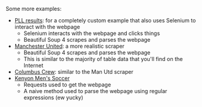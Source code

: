 Some more examples:

- [PLL results](https://github.com/kim3-sudo/pll_analysis/blob/main/src/scrape/pllscrape.py): for a completely custom example that also uses Selenium to interact with the webpage
  - Selenium interacts with the webpage and clicks things
  - Beautiful Soup 4 scrapes and parses the webpage
- [Manchester United](https://github.com/kim3-sudo/soccer_goal_analysis/blob/main/src/scrape/manutd_scrape.py): a more realistic scraper
  - Beautiful Soup 4 scrapes and parses the webpage
  - This is similar to the majority of table data that you'll find on the Internet
- [Columbus Crew](https://github.com/kim3-sudo/soccer_goal_analysis/blob/main/src/scrape/colcrew_scrape.py): similar to the Man Utd scraper
- [Kenyon Men's Soccer](https://github.com/kim3-sudo/soccer_goal_analysis/blob/main/src/scrape/kenyonmsoc_scrape.py)
  - Requests used to get the webpage
  - A naive method used to parse the webpage using regular expressions (ew yucky)
